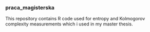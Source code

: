 ### praca_magisterska

This repository contains R code used for entropy and Kolmogorov complexity measurements which i used in my master thesis.
